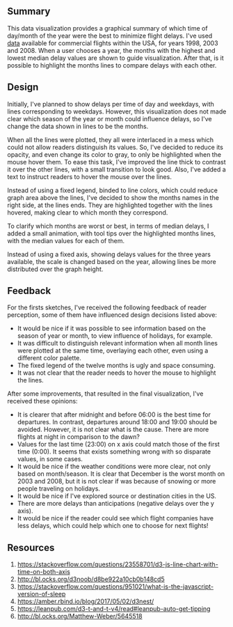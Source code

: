 ## Summary
This data visualization provides a graphical summary of which time of day/month of the year were the best to minimize flight delays. I've used [data](http://stat-computing.org/dataexpo/2009/) available for commercial flights within the USA, for years 1998, 2003 and 2008.
When a user chooses a year, the months with the highest and lowest median delay values are shown to guide visualization. After that, is it possible to highlight the months lines to compare delays with each other.

## Design
Initially, I've planned to show delays per time of day and weekdays, with lines corresponding to weekdays. However, this visualization does not made clear which season of the year or month could influence delays, so I've change the data shown in lines to be the months.

When all the lines were plotted, they  all were interlaced in a mess which could not allow readers distinguish its values. So, I've decided to reduce its opacity, and even change its color to gray, to only be highlighted when the mouse hover them. To ease this task, I've improved the line thick to contrast it over the other lines, with a small transition to look good. Also, I've added a text to instruct readers to hover the mouse over the lines.

Instead of using a fixed legend, binded to line colors, which could reduce graph area above the lines, I've decided to show the months names in the right side, at the lines ends. They are highlighted together with the lines hovered, making clear to which month they correspond.

To clarify which months are worst or best, in terms of median delays, I added a small animation, with tool tips over the highlighted months lines, with the median values for each of them.

Instead of using a fixed axis, showing delays values for the three years available, the scale is changed based on the year, allowing lines be more distributed over the graph height.


## Feedback

For the firsts sketches, I've received the following feedback of reader perception, some
of them have influenced design decisions listed above:
* It would be nice if it was possible to see information based on the season of year or month, to view influence of holidays, for example.
* It was difficult to distinguish relevant information when all month lines were plotted at the same time, overlaying each other, even using a different color palette.
* The fixed legend of the twelve months is ugly and space consuming.
* It was not clear that the reader needs to hover the mouse to highlight the lines.

After some improvements, that resulted in the final visualization, I've received these opinions:
* It is clearer that after midnight and before 06:00 is the best time for departures. In contrast, departures around 18:00 and 19:00 should be avoided. However, it is not clear what is the cause. There are more flights at night in comparison to the dawn?
* Values for the last time (23:00) on x axis could match those of the first time (0:00). It seems that exists something wrong with so disparate values, in some cases.
* It would be nice if the weather conditions were more clear, not only based on month/season.  It is clear that December is the worst month on 2003 and 2008, but it is not clear if was because of snowing or more people traveling on holidays.
* It would be nice if I've explored source or destination cities in the US.
* There are more delays than anticipations (negative delays over the y axis).
* It would be nice if the reader could see which flight companies have less delays, which could help which one to choose for next flights!

## Resources
1. https://stackoverflow.com/questions/23558701/d3-js-line-chart-with-time-on-both-axis
2. http://bl.ocks.org/d3noob/d8be922a10cb0b148cd5
3. https://stackoverflow.com/questions/951021/what-is-the-javascript-version-of-sleep
4. https://amber.rbind.io/blog/2017/05/02/d3nest/
5. https://leanpub.com/d3-t-and-t-v4/read#leanpub-auto-get-tipping
6. http://bl.ocks.org/Matthew-Weber/5645518
